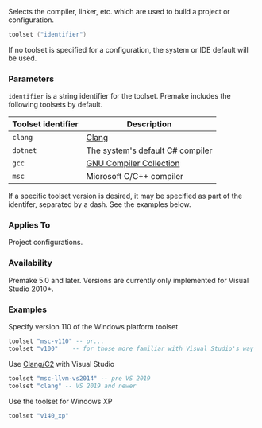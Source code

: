 Selects the compiler, linker, etc. which are used to build a project or configuration.

```lua
toolset ("identifier")
```

If no toolset is specified for a configuration, the system or IDE default will be used.

### Parameters ###

`identifier` is a string identifier for the toolset. Premake includes the following toolsets by default.

| **Toolset identifier**   |  **Description**                                |
|------------|---------------------------------------------------------------|
| `clang`    | [Clang](http://clang.llvm.org)                                |
| `dotnet`   | The system's default C# compiler                              |
| `gcc`      | [GNU Compiler Collection](https://gcc.gnu.org)                |
| `msc`      | Microsoft C/C++ compiler                                      |

If a specific toolset version is desired, it may be specified as part of the identifer, separated by a dash. See the examples below.

### Applies To ###

Project configurations.

### Availability ###

Premake 5.0 and later. Versions are currently only implemented for Visual Studio 2010+.

### Examples ###

Specify version 110 of the Windows platform toolset.

```lua
toolset "msc-v110" -- or...
toolset "v100"    -- for those more familiar with Visual Studio's way
```

Use [Clang/C2](http://llvm.org/builds/) with Visual Studio
```lua
toolset "msc-llvm-vs2014" -- pre VS 2019
toolset "clang" -- VS 2019 and newer
```

Use the toolset for Windows XP
```lua
toolset "v140_xp"
```

